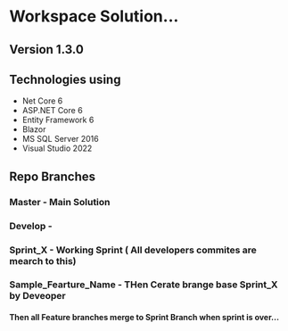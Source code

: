 # Workspace Solution...

## Version 1.3.0

## Technologies using

* Net Core 6
* ASP.NET Core 6
* Entity Framework 6
* Blazor
* MS SQL Server 2016
* Visual Studio 2022



## Repo Branches

### Master - Main Solution

### Develop - 

### Sprint_X - Working Sprint ( All developers commites are mearch to this)

### Sample_Fearture_Name - THen Cerate brange base Sprint_X by Deveoper

#### Then all Feature branches merge to Sprint Branch when sprint is over...

>